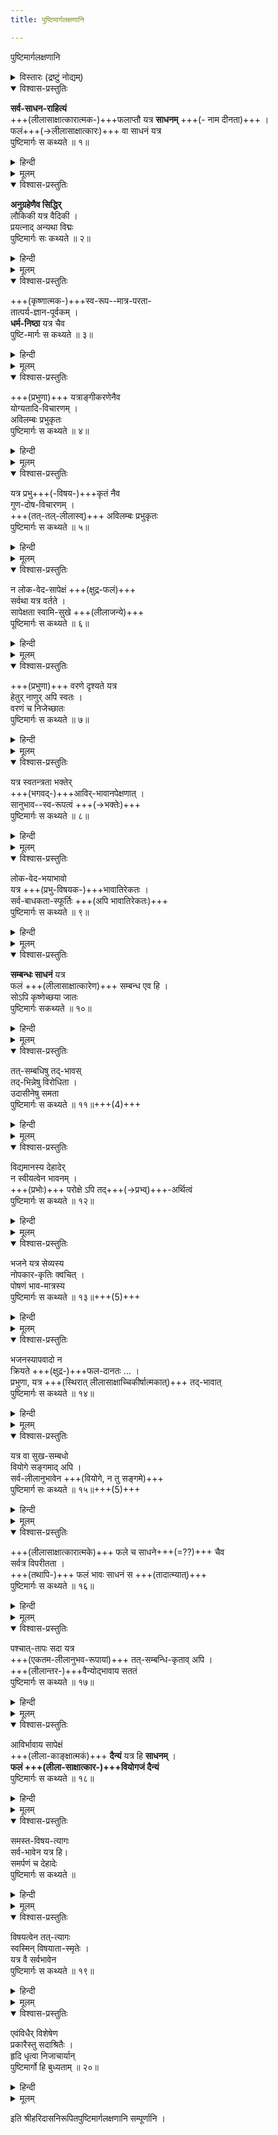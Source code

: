 ```yaml
---
title: पुष्टिमार्गलक्षणानि

---
```

  
पुष्टिमार्गलक्षणानि

<details><summary>विस्तारः (द्रष्टुं नोद्यम्)</summary>

वस्तुतो ऽत्र शुद्ध-पुष्टि-मार्ग-लक्षणानि, न मिश्र-पुष्ट्यादि-लक्षणानि। 
</details>


<details open><summary>विश्वास-प्रस्तुतिः</summary>

**सर्व-साधन-राहित्यं**  
+++(लीलासाक्षात्कारात्मक-)+++फलाप्तौ यत्र **साधनम्** +++(- नाम दीनता)+++ ।  
फलं+++(→लीलासाक्षात्कारः)+++ वा साधनं यत्र  
पुष्टिमार्गः स कथ्यते ॥ १॥
</details>

<details><summary>हिन्दी</summary>

जिस मार्ग में लौकिक तथा अलौकिक सभी साधनों का अभाव  
पूर्ण आनंदरूप श्री कृष्ण की प्राप्ति में साधन रूप है,  
अर्थात सिर्फ दीनता ही जहाँ साधन है,  
एवं जहाँ उसी दीनता के माध्यम से  
फल रूप प्रभु स्वयं साधन बन जाते हैं,  
अर्थात स्वयं कृपा कर जीव के ह्रदय में पधारते हैं,  
जहाँ फल ही साधन है वही शुद्ध पुष्टिभक्ति मार्ग है .
</details>


<details><summary>मूलम्</summary>

सर्वसाधनराहित्यं फलाप्तौ यत्र साधनम् ।  
फलं वा साधनं यत्र पुष्टिमार्गः स कथ्यते ॥ १॥
</details>

<details open><summary>विश्वास-प्रस्तुतिः</summary>

**अनुग्रहेणैव सिद्धिर्**  
लौकिकी यत्र वैदिकी ।  
प्रयत्नाद् अन्यथा विद्मः  
पुष्टिमार्गः सः कथ्यते ॥ २॥
</details>

<details><summary>हिन्दी</summary>

 जिस मार्ग में लौकिक तथा वैदिक सिद्धि प्रभु कृपा से ही प्राप्त होती हैं,प्रभु का आश्रय छोड स्वयं के पुरुषार्थ से उन्हें प्राप्त करने का प्रयत्न करने पर सिर्फ विघ्न ही प्राप्त होते हैं,ऐसा प्रभु का अनन्य आश्रय जिस मार्ग में कहा गया है वही शुद्ध पुष्टिभक्ति मार्ग है,पुष्टिमार्ग में सब कुछ भगवत्कृपाधीन है.
</details>


<details><summary>मूलम्</summary>

अनुग्रहेणैव सिद्धिलौकिकी यत्र वैदिकी ।  
प्रयत्नादन्यथा विद्मः पुष्टिमार्गः सः कथ्यते ॥ २॥
</details>

<details open><summary>विश्वास-प्रस्तुतिः</summary>

+++(कृष्णात्मक-)+++स्व-रूप--मात्र-परता-  
तात्पर्य-ज्ञान-पूर्वकम् ।  
**धर्म-निष्ठा** यत्र चैव  
पुष्टि-मार्गः स कथ्यते ॥ ३॥
</details>

<details><summary>हिन्दी</summary>

जिस मार्ग में शास्त्रों में कहे हुए  
सभी धर्मों का तात्पर्य सिर्फ प्रभु में ही है,  
अर्थात् सभी धर्म प्रभु में ही रहे हुए हैं,  
ऐसा जानकर एवं प्रभु प्राप्ति में बाधा बन ने वाले सभी धर्मों का त्याग कर  
केवल प्रभु में ही निष्ठा रखी जाती है,  
वही शुद्ध पुष्टिभक्तिमार्ग है
</details>


<details><summary>मूलम्</summary>

स्वरूपमात्रपरतातात्पर्यज्ञानपूर्वकम् ।  
धर्मनिष्ठा यत्र चैव पुष्टिमार्गः स कथ्यते ॥ ३॥
</details>

<details open><summary>विश्वास-प्रस्तुतिः</summary>

+++(प्रभुणा)+++ यत्राङ्गीकरणेनैव  
योग्यतादि-विचारणम् ।  
अविलम्बः प्रभुकृतः  
पुष्टिमार्गः स कथ्यते ॥ ४॥
</details>

<details><summary>हिन्दी</summary>

जिस मार्ग में प्रभु जब जीव का अंगीकार करते हैं  
तब जीव की योग्यता का विचार नहीं करते  
सिर्फ स्वयं की इच्छा से ही जीव का अविलम्ब अंगीकार करते हैं,  
जहां सिर्फ प्रभु कृपा ही जीव के अंगीकार में कारण है,  
वही शुद्ध पुष्टिभक्तिमार्ग है
</details>


<details><summary>मूलम्</summary>

यत्राङ्गीकरणेनैव योग्यतादिविचारणम् ।  
अविलम्बः प्रभुकृतः पुष्टिमार्गः स कथ्यते ॥ ४॥
</details>

<details open><summary>विश्वास-प्रस्तुतिः</summary>

यत्र प्रभु+++(-विषय-)+++कृतं नैव  
गुण-दोष-विचारणम् ।  
+++(तत्-तल्-लीलास्व्)+++ अविलम्बः प्रभुकृतः  
पुष्टिमार्गः स कथ्यते ॥ ५॥
</details>

<details><summary>हिन्दी</summary>

जिस मार्ग में प्रभु के गुण एवं दोषों का विचार नहीं किया जाता ,  
(क्योंकि प्रेम यदि गुण-दोषों पर आधारित है तो वह भी गुण के साथ बढेगा और दोष देख कर घटेगा )  
परंतु प्रभु की सभी लीलायें उत्तम ही हैं,  
यही विचार हमेशा मन में रहता है,  
वही मार्ग शुद्ध्पुष्टिभक्ति मार्ग है,इसीलिये जीव को यह विचार हमेशा मन में रखना चाहिये कि सुख एवं दु:ख भी भगवत्कृत हैं,अत: उन्हें आनंद से स्वीकारना चाहिये 
</details>


<details><summary>मूलम्</summary>

यत्र प्रभुकृतं नैव गुणदोषविचारणम् ।  
अविलम्बः प्रभुकृतः पुष्टिमार्गः स कथ्यते ॥ ५॥
</details>

<details open><summary>विश्वास-प्रस्तुतिः</summary>

न लोक-वेद-सापेक्षं +++(क्षुद्र-फलं)+++  
सर्वथा यत्र वर्तते ।  
सापेक्षता स्वामि-सुखे +++(लीलाजन्ये)+++  
पूष्टिमार्गः स कथ्यते ॥ ६॥
</details>

<details><summary>हिन्दी</summary>

जिस मार्ग में सेवक द्वारा  
स्वयं के स्वामी प्रभु के सुख को ही प्रधानता दी जाती है,  
तथा लोक एवं वेद से प्राप्त होने वाले  
किसी भी तरह के फल की अपेक्षा नहीं रखी जाती,  
जहां सिर्फ "तत्सुख" की ही प्रधानता है,वही शुद्ध पुष्टिभक्तिमार्ग है 
</details>


<details><summary>मूलम्</summary>

न लोकवेदसापेक्षं सर्वथा यत्र वर्तते ।  
सापेक्षता स्वामिसुखे पूष्टिमार्गः स कथ्यते ॥ ६॥
</details>

<details open><summary>विश्वास-प्रस्तुतिः</summary>

+++(प्रभुणा)+++ वरणे दृश्यते यत्र  
हेतुर् नाणुर् अपि स्वतः ।  
वरणं च निजेच्छातः  
पुष्टिमार्गः स कथ्यते ॥ ७॥
</details>

<details><summary>हिन्दी</summary>

जिस मार्ग में प्रभु जीव के किसी भी साधन का विचार किये बिना  
सिर्फ उसकी निःसाधनता देख कर  
अपनी इच्छा से उसका अंगीकार करते हैं  
(क्योंकि साधन संपन्नता से अभिमान आता है )  
वही शुद्धपुष्टिभक्तिमार्ग है
</details>


<details><summary>मूलम्</summary>

वरणे दृश्यते यत्र हेतुर्नाणुरपि स्वतः ।  
वरणं च निजेच्छातः पुष्टिमार्गः स कथ्यते ॥ ७॥
</details>

<details open><summary>विश्वास-प्रस्तुतिः</summary>

यत्र स्वतन्त्रता भक्तेर्  
+++(भगवद्-)+++आविर्-भावानपेक्षणात् ।  
सानुभाव--स्व-रूपत्वं +++(→भक्तेः)+++  
पुष्टिमार्गः स कथ्यते ॥ ८॥
</details>

<details><summary>हिन्दी</summary>

जिस मार्ग में प्रभु प्रकट होकर रसदान करें  
ऐसी भी अपेक्षा भक्त द्वारा नहीं रखी जाती,  
एवं भगवद् गुणगान द्वारा स्वतंत्र भक्ति की जाती है  
वही शुद्धपुष्टिभक्तिमार्ग है. 

विवरण:-  
भक्ति दो प्रकार की हैं,  
संयोगजन्य एवं विप्रयोगजन्य,  
संयोग भक्ति में प्रभु की भक्त के सन्मुख उपस्थिति आवश्यक है,  
उसमें प्रभु एवं भक्त दोनों परस्पर बंध जाते हैं,  
जब कि विप्रयोग भक्ति में प्रभु भक्त के सन्मुख उपस्थित रहें ऐसा आवश्यक नहीं है,  
इसीलिये इसे स्वतंत्र भक्ति भी कहा गया है,  
संयोग भक्ति में जो लीला हो रही है उसी का अनुभव होता है,  
परंतु विप्रयोग भक्ति में तो प्रभु कृपा से सभी लीलाओं का अनुभव होता है,  
ऐसी विप्रयोग भक्ति जिस मार्ग में है, वही शुद्धपुष्टिभक्तिमार्ग है
</details>


<details><summary>मूलम्</summary>

यत्र स्वतन्त्रता भक्तेराविर्भावानपेक्षणात् ।  
सानुभावस्वरूपत्वं पुष्टिमार्गः स कथ्यते ॥ ८॥
</details>

<details open><summary>विश्वास-प्रस्तुतिः</summary>

लोक-वेद-भयाभावो  
यत्र +++(प्रभु-विषयक-)+++भावातिरेकतः ।  
सर्व-बाधकता-स्फूर्तिः +++(अपि भावातिरेकतः)+++  
पुष्टिमार्गः स कथ्यते ॥ ९॥
</details>

<details><summary>हिन्दी</summary>

जिस मार्ग में प्रभु के प्रति जीव का भाव (प्रेम)  
इतनी उच्च कोटि (व्यसन दशा) पर पहूंच जाता है  
कि फिर उसे लौकिक और वैदिक की जरा भी परवाह नहीं रहती  
इतना ही नहीं -  
बल्कि उसके लिये भगवत्-संबंध-रहित वस्तु मात्र दुःख जनक हो जाती है़,  
ऐसा उच्च कोटि का भगवद्भाव जिस मार्ग में है  
वह शुद्धपुष्टिभक्तिमार्ग है 
</details>


<details><summary>मूलम्</summary>

लोकवेदभयाभावो यत्र भावातिरेकतः ।  
सर्वबाधकतास्फूर्तिः पुष्टिमार्गः स कथ्यते ॥ ९॥
</details>

<details open><summary>विश्वास-प्रस्तुतिः</summary>

**सम्बन्धः साधनं** यत्र  
फलं +++(लीलासाक्षात्कारेण)+++ सम्बन्ध एव हि ।  
सोऽपि कृष्णेच्छया जातः  
पुष्टिमार्गः सकथ्यते ॥ १०॥
</details>

<details><summary>हिन्दी</summary>

जिस मार्ग में प्रभु से सम्बंध होना साधन रूप भी है एवं फल रूप भी.साधनरूप = ब्रह्मसम्बंध एवं फलरूप = प्रभु की लीला का साक्षात्कार.इन साधन एवं फल की प्राप्ति में भी प्रभु की कृपा ही एकमात्र कारण है न कि जीव का प्रयत्न या पुरुषार्थ.ऐसा प्रभु कृपा का माहात्म्य जिस मार्ग में है,वही शुद्धपुष्टिभक्तिमार्ग है.
</details>

<details><summary>मूलम्</summary>

सम्बन्धः साधनं यत्र फलं सम्बन्ध एव हि ।  
सोऽपि कृष्णेच्छया जातः पुष्टिमार्गः सकथ्यते ॥ १०॥
</details>

<details open><summary>विश्वास-प्रस्तुतिः</summary>

तत्-सम्बधिषु तद्-भावस्  
तद्-भिन्नेषु विरोधिता ।  
उदासीनेषु समता  
पुष्टिमार्गः स कथ्यते ॥ ११॥+++(4)+++
</details>

<details><summary>हिन्दी</summary>

जिस मार्ग में प्रभु के जो भक्त हैं, उनसे प्रेम  
एवं जो प्रभु के विरोधी हैं, उनसे विरोध,  
एवं जो प्रभु के प्रति उदासीनता रखते हैं, उनसे उदासीनता ऐसी समता का व्यवहार होता हो,  
अर्थात जहां लौकिक व्यवहार में भी  
प्रभु की ही प्रधानता रखी जाती हो  
वही शुद्धपुष्टिभक्तिमार्ग है.
</details>

<details><summary>मूलम्</summary>

तत्सम्बधिषु तद्भावस्तद्भिन्नेषु विरोधिता ।  
उदासीनेषु समता पुष्टिमार्गः स कथ्यते ॥ ११॥
</details>

<details open><summary>विश्वास-प्रस्तुतिः</summary>

विद्यमानस्य देहादेर्  
न स्वीयत्वेन भावनम् ।  
+++(प्रभोः)+++ परोक्षे ऽपि तद्+++(→प्रभ्व्)+++-अर्थित्वं  
पुष्टिमार्गः स कथ्यते ॥ १२॥
</details>

<details><summary>हिन्दी</summary>

जिस मार्ग में देह, इंद्रिय, इत्यादि में ममता न रखते हुए  
सिर्फ प्रभु सेवा के उद्देश्य से ही उनका पोषण किया जाता है  
एवं विप्रयोग में भी देह इत्यादि की सम्भाल इसलिये रखी जाती है कि  
वह प्रभु दर्शन में सहायक होगी  
जिस मार्ग में जीव की आसक्ति सिर्फ प्रभु में ही केन्द्रित होती है,  
और उसके जीवन का उद्देश्य सिर्फ प्रभु सेवा ही होता है  
वह मार्ग ही शुद्ध पुष्टिभक्तिमार्ग है 
</details>


<details><summary>मूलम्</summary>

विद्यमानस्य देहादेर्न स्वीयत्वेन भावनम् ।  
परोक्षेऽपि तदर्थित्वं पुष्टिमार्गः स कथ्यते ॥ १२॥
</details>

<details open><summary>विश्वास-प्रस्तुतिः</summary>

भजने यत्र सेव्यस्य  
नोपकार-कृतिः क्वचित् ।  
पोषणं भाव-मात्रस्य  
पुष्टिमार्गः स कथ्यते ॥ १३॥+++(5)+++
</details>

<details><summary>हिन्दी</summary>

जिस मार्ग में “मैं प्रभु के लिये इतना कर रहा हूं“ऐसा अहंकार नहीं रखा जाता बल्कि प्रभु ही कृपा करके मेरे भाव का पोषण कर रहे हैं ऐसी भावना ही सतत रहती है | मर्यादा मार्ग में तो प्रभु से भी अपेक्षा रखी जाती है, और पुष्टिमार्ग में तो यही भावना रखी जाती है कि “प्रभु कृपा करके मेरी सेवा का स्वीकार कर रहे हैं“ऐसी दीनता की भावना जहां हमेशा जीव के हृदय में रहती है, वही शुद्धपुष्टिभक्तिमार्ग है
</details>


<details><summary>मूलम्</summary>

भजने यत्र सेव्यस्य नोपकारकृतिः क्वचित् ।  
पोषणं भावमात्रस्य पुष्टिमार्गः स कथ्यते ॥ १३॥
</details>

<details open><summary>विश्वास-प्रस्तुतिः</summary>

भजनस्यापवादो न  
क्रियते +++(क्षुद्र-)+++फल-दानतः … ।  
प्रभुणा, यत्र +++(स्थिरात् लीलासाक्षाच्चिकीर्षात्मकात्)+++ तद्-भावात्  
पुष्टिमार्गः स कथ्यते ॥ १४॥
</details>

<details><summary>हिन्दी</summary>

जिस मार्ग में प्रभु के द्वारा दिये गये फल के कारण  
भक्त द्वारा प्रभु के भजन = सेवा का अपवाद नहीं किया जाता,  
अर्थात् प्रभु की सेवा भक्त जिस प्रकार से  
एवं जिस भाव से कर रहा है  
वैसे ही स्थिर भाव से करता रहता है,  
एवं प्रभु के द्वारा दिये गये कैसे भी फल से  
उस के भाव में फर्क नहीं आता,  
वह उस फल को प्रभु की कृपा ही समझ कर स्वीकार करता है,  
जिस मार्ग में ऐसा शुद्ध एवं दृढ भाव  
भक्त के हृदय में रहता है  
वही शुद्धपुष्टिभक्तिमार्ग है
</details>


<details><summary>मूलम्</summary>

भजनस्यापवादो न क्रियते फलदानतः ।  
प्रभुणा यत्र तद्भावात्पुष्टिमार्गः स कथ्यते ॥ १४॥
</details>

<details open><summary>विश्वास-प्रस्तुतिः</summary>

यत्र वा सुख-सम्बधो  
वियोगे सङ्गमाद् अपि ।  
सर्व-लीलानुभावेन +++(वियोगे, न तु सङ्गमे)+++  
पुष्टिमार्ग सः कथ्यते ॥ १५॥+++(5)+++
</details>

<details><summary>हिन्दी</summary>

जिस मार्ग में प्रभु की वियोग दशा में भी  
उनकी सभी लीलाओं का अनुभव जीव को होने से,  
संयोग से भी अधिक आनंद की अनुभूति होती है,  
क्योंकि संयोग में तो प्रभु की उसी लीला के दर्शन होते हैं  
जो संयोग के समय हो रही है,  
परंतु वियोग में तो जीव प्रभु की जिस लीला का स्मरण करता है,  
उसी लीला के दर्शन उसे होते हैं,  
जिस मार्ग में वियोग में भी आनंद है,  
वही शुद्धपुष्टिभक्तिमार्ग है
</details>


<details><summary>मूलम्</summary>

यत्र वा सुखसम्बधो वियोगे सङ्गमादपि ।  
सर्वलीलानुभावेन पुष्टिमार्ग सः कथ्यते ॥ १५॥
</details>

<details open><summary>विश्वास-प्रस्तुतिः</summary>

+++(लीलासाक्षात्कारात्मके)+++ फले च साधने+++(=??)+++ चैव  
सर्वत्र विपरीतता ।  
+++(तथापि-)+++ फलं भावः साधनं स +++(तादात्म्यात्)+++  
पुष्टिमार्गः स कथ्यते ॥ १६॥
</details>

<details><summary>हिन्दी</summary>

जिस मार्ग में प्रभु की लीला का दर्शन फल रूप है,  
परंतु हृदय में उस लीला के दर्शन का भाव होना साधन दशा है,  
इसलिये साधन एवं फल में विपरीतता दिखाई देती है,  
परंतु हृदय में ऐसा भाव होने में प्रभु कृपा ही साधन है,  
एवं लीला का दर्शन रूपी फल भी प्रभु कृपा से ही प्राप्त होता है,  
अर्थात जिस मार्ग में विपरीतता में भी एकता है,  
अर्थात फल और साधन विपरीत होते हुए भी एक ही हैं,  
ऐसा विलक्षण मार्ग पुष्टिभक्तिमार्ग है.
</details>


<details><summary>मूलम्</summary>

फले च साधने चैव सर्वत्र विपरीतता ।  
फलाभावः साधनस्य पुष्टिमार्गः स कथ्यते ॥ १६॥
</details>

<details open><summary>विश्वास-प्रस्तुतिः</summary>

पश्चात्-तापः सदा यत्र  
+++(एकतम-लीलानुभव-रूपायां)+++ तत्-सम्बन्धि-कृताव् अपि ।  
+++(लीलान्तर-)+++वैन्योद्भावाय सततं  
पुष्टिमार्गः स कथ्यते ॥ १७॥
</details>

<details><summary>हिन्दी</summary>

जिस मार्ग में प्रभु की सभी लीलाओं का अनुभव होते हुए भी  
अपनी दीनता को जागृत करने के लिये  
भक्त सदैव ( प्रभु की अन्य लीलाओं से वंचित रहने के कारण ) पश्चात्ताप किया करता है,  

गोपियां भी प्रभु की माखन चोरी इत्यादि लीलाओं के दर्शन करते हुए भी  
गौ चारण लीला के दर्शन से वंचित रहने के कारण पश्चाताप करती थीं.  

दीनता से जीव में निःसाधनता आती है,  
और निःसाधन जीव पर प्रभु अवश्य ही कृपा करते हैं.  
ऐसी दीनता की प्रमुखता जिस मार्ग में है,  
वही शुद्धपुष्टिभक्तिमार्ग है. 
</details>


<details><summary>मूलम्</summary>

पश्चात्तापः सदा यत्र तत्सम्बन्धिकृतावपि ।  
वैन्योद्भावाय सततं पुष्टिमार्गः स कथ्यते ॥ १७॥
</details>

<details open><summary>विश्वास-प्रस्तुतिः</summary>

आविर्भावाय सापेक्षं  
+++(लीला-काङ्क्षात्मकं)+++ **दैन्यं** यत्र हि **साधनम्** ।  
**फलं +++(लीला-साक्षात्कार-)+++वियोगजं दैन्यं**  
पुष्टिमार्गः स कथ्यते ॥ १८॥
</details>

<details><summary>हिन्दी</summary>

जिस मार्ग में भगवद्दर्शन से पहले  
भक्त को होने वाला दैन्य  
भगवद्दर्शन का निरपेक्ष साधन है,  
निरपेक्ष इसलिये कि भक्त जो दीनता पूर्वक भक्ति-सेवा करता है,  
वहां तो उसे प्रभु के दर्शन की भी अपेक्षा नहीं है,  
उसे तो सिर्फ तत्-सुख की ही भावना है,  

प्रभु भक्त की दीनता और निरपेक्षता से प्रसन्न हो कर  
उसे स्वानुभव कराते हैं,
परंतु स्वानुभव के पश्चात्  
भक्त को प्रभु का जो वियोग होता है,  
उससे उत्पन्न होने वाली दीनता फल है,  

क्योंकि संयोग मान को जन्म देता है  
और वियोग दीनता को,  
और उस विरह जन्य दैन्य के कारण ही  
प्रभु कृपा करते हैं,  
इसीलिये विरह जन्य दीनता फल रूप है,  
ऐसे दीनता के दो प्रकार  
जिस मार्ग में हैं  
वह शुद्धपुष्टिभक्तिमार्ग है
</details>


<details><summary>मूलम्</summary>

आविर्भावाय सापेक्षं दैन्यं यत्र हि साधनम् ।  
फलं वियोगजं दैन्यं पुष्टिमार्गः स कथ्यते ॥ १८॥
</details>


<details open><summary>विश्वास-प्रस्तुतिः</summary>

समस्त-विषय-त्यागः  
सर्व-भावेन यत्र हि।  
समर्पणं च देहादेः  
पुष्टिमार्गः स कथ्यते ॥  
</details>

<details><summary>हिन्दी</summary>

जिस मार्ग में भक्त द्वारा समस्त विषयों का त्याग कर दिया जाता है, (विषय से यहां लौकिक विषय मतलब है ) अर्थात घर,परिवार,द्रव्य,धंधा इत्यादि सभी लौकिक विषयों से आसक्ति हटा कर सिर्फ प्रभु में ही उसे लगाया जाता है,और बाकि सभी कार्य सिर्फ कर्तव्य भावना से ही किये जाते हैं. ऐसा ही देह के विषय में भी है, कि देह का उपयोग सिर्फ प्रभु सेवार्थ ही किया जाता है, बाकि उसका उपयोग सिर्फ कर्तव्य भावना से ही किया जाता है. ऐसा समस्त विषयों और देह का जिस मार्ग में सर्वात्मना समर्पण सिर्फ प्रभु सेवार्थ ही कहा गया है, वह शुद्धपुष्टिभक्तिमार्ग है.
</details>


<details><summary>मूलम्</summary>

समस्तविषयत्यागः सर्वभावेन यत्र हि।
समर्पणं च देहादेः पुष्टिमार्गः स कथ्यते॥  
+++(क्वचिन् न विद्यते ऽसौ। )+++
</details>


<details open><summary>विश्वास-प्रस्तुतिः</summary>

विषयत्वेन तत्-त्यागः  
स्वस्मिन् विषयाता-स्मृतेः ।  
यत्र वै सर्वभावेन  
पुष्टिमार्गः स कथ्यते ॥ १९॥
</details>

<details><summary>हिन्दी</summary>

जिस मार्ग में भक्त द्वारा विषयों का  
विषय के रूप में त्याग किया जाता है,  
तथा उन्हें भगवदीय (वे भगवान के हैं ) के रूप में गृहीत किया जाता है,  
अर्थात विषयों में ममता न रखते हुए,  
वे प्रभु के ही हैं,  
इस रूप में उनका ग्रहण है.  

एवं जहां प्रभु के द्वारा भक्त का स्मरण किया जाता है,  
( जब प्रभु भक्त का स्मरण करते हैं  
तब उसकी भक्ति=सेवा सफल होती है ).  
यह विलक्षणता जिस मार्ग में है,वह शुद्धपुष्टिभक्तिमार्ग है 
</details>


<details><summary>मूलम्</summary>

विषयत्वेन तत्त्यागः स्वस्मिन् विषयातास्मृतेः ।  
यत्र वै सर्वभावेन पुष्टिमार्गः स कथ्यते ॥ १९॥
</details>

<details open><summary>विश्वास-प्रस्तुतिः</summary>

एवंविधैर् विशेषेण  
प्रकारैस्तु सदाश्रितैः ।  
हृदि धृत्वा निजाचार्यान्  
पुष्टिमार्गो हि बुध्यताम् ॥ २०॥
</details>

<details><summary>हिन्दी</summary>

अब श्री हरिरायजी उपसंहार करते हैं कि, भगवदाश्रित जीवों को,जो विशेषतायें इस ग्रंथ में बताई गई हैं, उससे युक्त जो पुष्टिमार्ग है, उसे एवं श्री वल्लभ को सदैव हृदय में धारण करना चाहिये एवं उनका माहात्म्य समझना चाहिये. तभी उनके जीवन की सार्थकता है. 
</details>


<details><summary>मूलम्</summary>

एवंविधैर्विशेषेण प्रकारैस्तु सदाश्रितैः ।  
हृदि धृत्वा निजाचार्यान्पुष्टिमार्गो हि बुध्यताम् ॥ २०॥
</details>  
  
इति श्रीहरिदासनिरूपितपुष्टिमार्गलक्षणानि सम्पूर्णानि ।  

